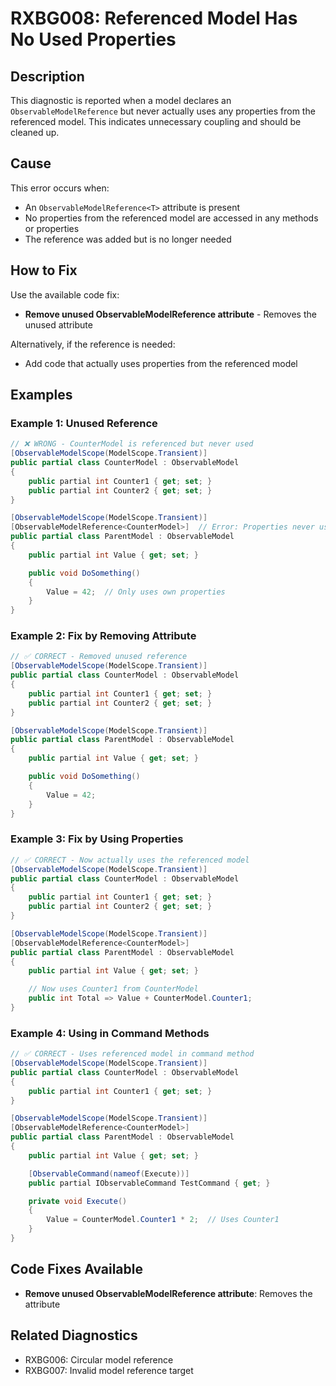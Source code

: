 # RXBG008: Referenced Model Has No Used Properties

## Description

This diagnostic is reported when a model declares an `ObservableModelReference` but never actually uses any properties from the referenced model. This indicates unnecessary coupling and should be cleaned up.

## Cause

This error occurs when:
- An `ObservableModelReference<T>` attribute is present
- No properties from the referenced model are accessed in any methods or properties
- The reference was added but is no longer needed

## How to Fix

Use the available code fix:
- **Remove unused ObservableModelReference attribute** - Removes the unused attribute

Alternatively, if the reference is needed:
- Add code that actually uses properties from the referenced model

## Examples

### Example 1: Unused Reference

```csharp
// ❌ WRONG - CounterModel is referenced but never used
[ObservableModelScope(ModelScope.Transient)]
public partial class CounterModel : ObservableModel
{
    public partial int Counter1 { get; set; }
    public partial int Counter2 { get; set; }
}

[ObservableModelScope(ModelScope.Transient)]
[ObservableModelReference<CounterModel>]  // Error: Properties never used
public partial class ParentModel : ObservableModel
{
    public partial int Value { get; set; }

    public void DoSomething()
    {
        Value = 42;  // Only uses own properties
    }
}
```

### Example 2: Fix by Removing Attribute

```csharp
// ✅ CORRECT - Removed unused reference
[ObservableModelScope(ModelScope.Transient)]
public partial class CounterModel : ObservableModel
{
    public partial int Counter1 { get; set; }
    public partial int Counter2 { get; set; }
}

[ObservableModelScope(ModelScope.Transient)]
public partial class ParentModel : ObservableModel
{
    public partial int Value { get; set; }

    public void DoSomething()
    {
        Value = 42;
    }
}
```

### Example 3: Fix by Using Properties

```csharp
// ✅ CORRECT - Now actually uses the referenced model
[ObservableModelScope(ModelScope.Transient)]
public partial class CounterModel : ObservableModel
{
    public partial int Counter1 { get; set; }
    public partial int Counter2 { get; set; }
}

[ObservableModelScope(ModelScope.Transient)]
[ObservableModelReference<CounterModel>]
public partial class ParentModel : ObservableModel
{
    public partial int Value { get; set; }

    // Now uses Counter1 from CounterModel
    public int Total => Value + CounterModel.Counter1;
}
```

### Example 4: Using in Command Methods

```csharp
// ✅ CORRECT - Uses referenced model in command method
[ObservableModelScope(ModelScope.Transient)]
public partial class CounterModel : ObservableModel
{
    public partial int Counter1 { get; set; }
}

[ObservableModelScope(ModelScope.Transient)]
[ObservableModelReference<CounterModel>]
public partial class ParentModel : ObservableModel
{
    public partial int Value { get; set; }

    [ObservableCommand(nameof(Execute))]
    public partial IObservableCommand TestCommand { get; }

    private void Execute()
    {
        Value = CounterModel.Counter1 * 2;  // Uses Counter1
    }
}
```

## Code Fixes Available

- **Remove unused ObservableModelReference attribute**: Removes the attribute

## Related Diagnostics

- RXBG006: Circular model reference
- RXBG007: Invalid model reference target
